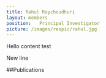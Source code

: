 ```yaml
---
title: Rahul Roychoudhuri
layout: members
position: 	Principal Investigator
picture: /images/respic/rahul.jpg
---
```


Hello content test

New line

##Publications